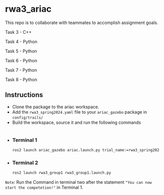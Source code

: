 # rwa3_ariac
This repo is to collaborate with teammates to accomplish assignment goals.

Task 3 - C++

Task 4 - Python

Task 5 - Python

Task 6 - Python

Task 7 - Python

Task 8 - Python

## Instructions

- Clone the package to the ariac workspace.
- Add the `rwa3_spring2024.yaml` file to your `ariac_gazebo` package in `config/trails/`
- Build the workspace, source it and run the following commands
#
- ### Terminal 1
    ```bash
    ros2 launch ariac_gazebo ariac.launch.py trial_name:=rwa3_spring2024
    ```
- ### Terminal 2
    ```bash
    ros2 launch rwa3_group1 rwa3_group1.launch.py
    ```

`Note`: Run the Command in terminal two after the statement `"You can now start the competetion!"` in Terminal 1.
